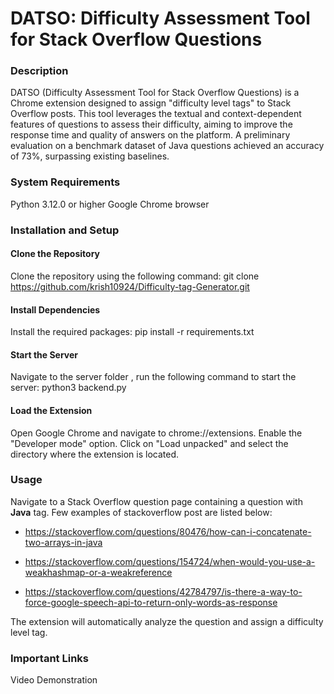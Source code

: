 # DATSO: Difficulty Assessment Tool for Stack Overflow Questions

### Description
DATSO (Difficulty Assessment Tool for Stack Overflow Questions) is a Chrome extension designed to assign "difficulty level tags" to Stack Overflow posts. This tool leverages the textual and context-dependent features of questions to assess their difficulty, aiming to improve the response time and quality of answers on the platform. A preliminary evaluation on a benchmark dataset of Java questions achieved an accuracy of 73%, surpassing existing baselines.

### System Requirements
Python 3.12.0 or higher
Google Chrome browser

### Installation and Setup
#### Clone the Repository
Clone the repository using the following command:
git clone https://github.com/krish10924/Difficulty-tag-Generator.git

#### Install Dependencies
Install the required packages:
pip install -r requirements.txt

#### Start the Server
Navigate to the server folder , run the following command to start the server:
python3 backend.py

#### Load the Extension
Open Google Chrome and navigate to chrome://extensions.
Enable the "Developer mode" option.
Click on "Load unpacked" and select the directory where the extension is located.
### Usage
Navigate to a Stack Overflow question page containing a question with **Java** tag.
Few examples of stackoverflow post are listed below: 
- https://stackoverflow.com/questions/80476/how-can-i-concatenate-two-arrays-in-java
* https://stackoverflow.com/questions/154724/when-would-you-use-a-weakhashmap-or-a-weakreference
+ https://stackoverflow.com/questions/42784797/is-there-a-way-to-force-google-speech-api-to-return-only-words-as-response

The extension will automatically analyze the question and assign a difficulty level tag.
### Important Links
Video Demonstration
